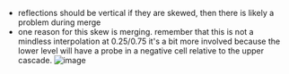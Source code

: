 - reflections should be vertical if they are skewed, then there is likely a problem during merge
- one reason for this skew is merging. remember that this is not a mindless interpolation at 0.25/0.75 it's a bit more involved because the lower level will have a probe in a negative cell relative to the upper cascade.
  ![image](https://github.com/tmpvar/radiance-cascades-3d-grid/assets/46673/51699b84-fb7d-46fe-b4ab-5842baf580ea)
